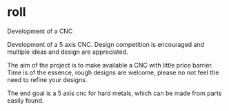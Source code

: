 # roll
Development of a CNC

Development of a 5 axis CNC. Design competition is encouraged and multiple ideas and design are appreciated.

The aim of the project is to make available a CNC with little price barrier. Time is of the essence, rough designs are welcome, please no not feel the need to refine your designs.

The end goal is a 5 axis cnc for hard metals, which can be made from parts easily found.

